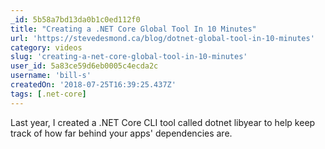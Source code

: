 ```yaml
---
_id: 5b58a7bd13da0b1c0ed112f0
title: "Creating a .NET Core Global Tool In 10 Minutes"
url: 'https://stevedesmond.ca/blog/dotnet-global-tool-in-10-minutes'
category: videos
slug: 'creating-a-net-core-global-tool-in-10-minutes'
user_id: 5a83ce59d6eb0005c4ecda2c
username: 'bill-s'
createdOn: '2018-07-25T16:39:25.437Z'
tags: [.net-core]
---
```


Last year, I created a .NET Core CLI tool called dotnet libyear to help keep track of how far behind your apps' dependencies are.


